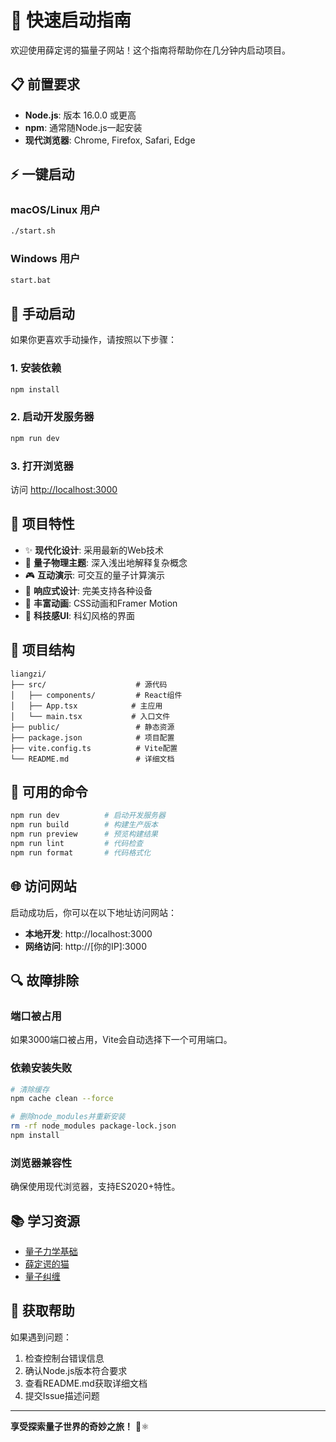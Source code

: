 # 🚀 快速启动指南

欢迎使用薛定谔的猫量子网站！这个指南将帮助你在几分钟内启动项目。

## 📋 前置要求

- **Node.js**: 版本 16.0.0 或更高
- **npm**: 通常随Node.js一起安装
- **现代浏览器**: Chrome, Firefox, Safari, Edge

## ⚡ 一键启动

### macOS/Linux 用户
```bash
./start.sh
```

### Windows 用户
```bash
start.bat
```

## 🔧 手动启动

如果你更喜欢手动操作，请按照以下步骤：

### 1. 安装依赖
```bash
npm install
```

### 2. 启动开发服务器
```bash
npm run dev
```

### 3. 打开浏览器
访问 [http://localhost:3000](http://localhost:3000)

## 🎯 项目特性

- ✨ **现代化设计**: 采用最新的Web技术
- 🌟 **量子物理主题**: 深入浅出地解释复杂概念
- 🎮 **互动演示**: 可交互的量子计算演示
- 📱 **响应式设计**: 完美支持各种设备
- 🎨 **丰富动画**: CSS动画和Framer Motion
- 🔬 **科技感UI**: 科幻风格的界面

## 📁 项目结构

```
liangzi/
├── src/                    # 源代码
│   ├── components/         # React组件
│   ├── App.tsx            # 主应用
│   └── main.tsx           # 入口文件
├── public/                 # 静态资源
├── package.json            # 项目配置
├── vite.config.ts          # Vite配置
└── README.md               # 详细文档
```

## 🚀 可用的命令

```bash
npm run dev          # 启动开发服务器
npm run build        # 构建生产版本
npm run preview      # 预览构建结果
npm run lint         # 代码检查
npm run format       # 代码格式化
```

## 🌐 访问网站

启动成功后，你可以在以下地址访问网站：

- **本地开发**: http://localhost:3000
- **网络访问**: http://[你的IP]:3000

## 🔍 故障排除

### 端口被占用
如果3000端口被占用，Vite会自动选择下一个可用端口。

### 依赖安装失败
```bash
# 清除缓存
npm cache clean --force

# 删除node_modules并重新安装
rm -rf node_modules package-lock.json
npm install
```

### 浏览器兼容性
确保使用现代浏览器，支持ES2020+特性。

## 📚 学习资源

- [量子力学基础](https://en.wikipedia.org/wiki/Quantum_mechanics)
- [薛定谔的猫](https://en.wikipedia.org/wiki/Schr%C3%B6dinger%27s_cat)
- [量子纠缠](https://en.wikipedia.org/wiki/Quantum_entanglement)

## 🤝 获取帮助

如果遇到问题：

1. 检查控制台错误信息
2. 确认Node.js版本符合要求
3. 查看README.md获取详细文档
4. 提交Issue描述问题

---

**享受探索量子世界的奇妙之旅！** 🚀⚛️
